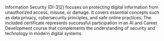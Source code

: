 Information Security (DI-312) focuses on protecting digital information from unauthorized access, misuse, or damage. It covers essential concepts such as data privacy, cybersecurity principles, and safe online practices. The included certificate represents successful participation in an AI and Career Development course that complements the understanding of security and technology in modern digital systems.

